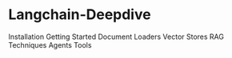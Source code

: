 # Langchain-Deepdive
Installation
Getting Started
Document Loaders
Vector Stores
RAG Techniques
Agents
Tools